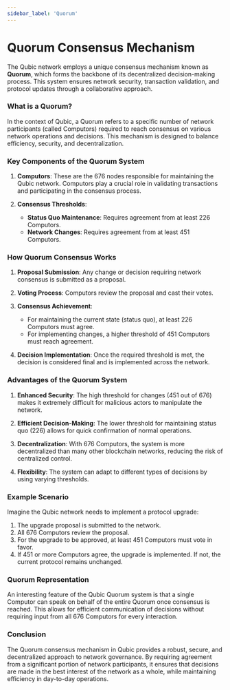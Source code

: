 ```yaml
---
sidebar_label: 'Quorum'
---
```


# Quorum Consensus Mechanism

The Qubic network employs a unique consensus mechanism known as **Quorum**, which forms the backbone of its decentralized decision-making process. This system ensures network security, transaction validation, and protocol updates through a collaborative approach.

### What is a Quorum?

In the context of Qubic, a Quorum refers to a specific number of network participants (called Computors) required to reach consensus on various network operations and decisions. This mechanism is designed to balance efficiency, security, and decentralization.

### Key Components of the Quorum System

1. **Computors**: These are the 676 nodes responsible for maintaining the Qubic network. Computors play a crucial role in validating transactions and participating in the consensus process.

2. **Consensus Thresholds**:
   - **Status Quo Maintenance**: Requires agreement from at least 226 Computors.
   - **Network Changes**: Requires agreement from at least 451 Computors.

### How Quorum Consensus Works

1. **Proposal Submission**: Any change or decision requiring network consensus is submitted as a proposal.

2. **Voting Process**: Computors review the proposal and cast their votes.

3. **Consensus Achievement**:
   - For maintaining the current state (status quo), at least 226 Computors must agree.
   - For implementing changes, a higher threshold of 451 Computors must reach agreement.

4. **Decision Implementation**: Once the required threshold is met, the decision is considered final and is implemented across the network.

### Advantages of the Quorum System

1. **Enhanced Security**: The high threshold for changes (451 out of 676) makes it extremely difficult for malicious actors to manipulate the network.

2. **Efficient Decision-Making**: The lower threshold for maintaining status quo (226) allows for quick confirmation of normal operations.

3. **Decentralization**: With 676 Computors, the system is more decentralized than many other blockchain networks, reducing the risk of centralized control.

4. **Flexibility**: The system can adapt to different types of decisions by using varying thresholds.

### Example Scenario

Imagine the Qubic network needs to implement a protocol upgrade:

1. The upgrade proposal is submitted to the network.
2. All 676 Computors review the proposal.
3. For the upgrade to be approved, at least 451 Computors must vote in favor.
4. If 451 or more Computors agree, the upgrade is implemented. If not, the current protocol remains unchanged.

### Quorum Representation

An interesting feature of the Qubic Quorum system is that a single Computor can speak on behalf of the entire Quorum once consensus is reached. This allows for efficient communication of decisions without requiring input from all 676 Computors for every interaction.

### Conclusion

The Quorum consensus mechanism in Qubic provides a robust, secure, and decentralized approach to network governance. By requiring agreement from a significant portion of network participants, it ensures that decisions are made in the best interest of the network as a whole, while maintaining efficiency in day-to-day operations.
